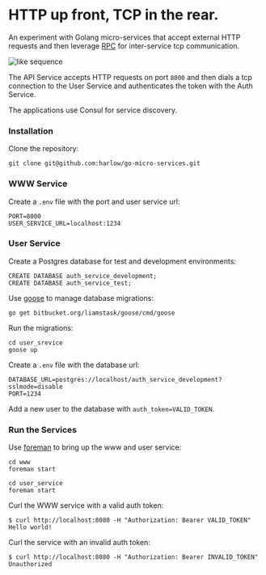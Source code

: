# HTTP up front, TCP in the rear.

An experiment with Golang micro-services that accept external HTTP requests and then
leverage [RPC][3] for inter-service tcp communication.

![like sequence](https://cloud.githubusercontent.com/assets/739782/6776197/f9cc1ac4-d0f8-11e4-85fe-49e8b00a2776.png)

The API Service accepts HTTP requests on port `8000` and then dials a tcp connection
to the User Service and authenticates the token with the Auth Service.

The applications use Consul for service discovery.

### Installation

Clone the repository:

    git clone git@github.com:harlow/go-micro-services.git

### WWW Service

Create a `.env` file with the port and user service url:

    PORT=8000
    USER_SERVICE_URL=localhost:1234

### User Service

Create a Postgres database for test and development environments:

    CREATE DATABASE auth_service_development;
    CREATE DATABASE auth_service_test;

Use [goose][1] to manage database migrations:

    go get bitbucket.org/liamstask/goose/cmd/goose

Run the migrations:

    cd user_srevice
    goose up

Create a `.env` file with the database url:

    DATABASE_URL=postgres://localhost/auth_service_development?sslmode=disable
    PORT=1234

Add a new user to the database with `auth_token=VALID_TOKEN`.

### Run the Services

Use [foreman][2] to bring up the www and user service:

    cd www
    foreman start

    cd user_service
    foreman start

Curl the WWW service with a valid auth token:

    $ curl http://localhost:8080 -H "Authorization: Bearer VALID_TOKEN"
    Hello world!

Curl the service with an invalid auth token:

    $ curl http://localhost:8080 -H "Authorization: Bearer INVALID_TOKEN"
    Unauthorized

[1]: https://bitbucket.org/liamstask/goose
[2]: https://github.com/ddollar/foreman
[3]: http://golang.org/pkg/net/rpc/
